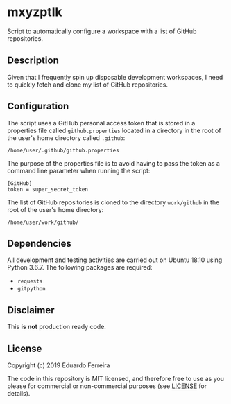 # mxyzptlk

Script to automatically configure a workspace with a list of GitHub repositories.

## Description

Given that I frequently spin up disposable development workspaces, I need to
quickly fetch and clone my list of GitHub repositories.

## Configuration

The script uses a GitHub personal access token that is stored in a properties
file called `github.properties` located in a directory in the root of the
user's home directory called `.github`:

```
/home/user/.github/github.properties
```

The purpose of the properties file is to avoid having to pass the token as a
command line parameter when running the script:

```
[GitHub]
token = super_secret_token
```

The list of GitHub repositories is cloned to the directory `work/github` in the
root of the user's home directory:

```
/home/user/work/github/
```

## Dependencies

All development and testing activities are carried out on Ubuntu 18.10 using
Python 3.6.7. The following packages are required:

* `requests`
* `gitpython`

## Disclaimer

This **is not** production ready code.

## License

Copyright (c) 2019 Eduardo Ferreira

The code in this repository is MIT licensed, and therefore free to use as you
please for commercial or non-commercial purposes (see [LICENSE](LICENSE) for
details).
